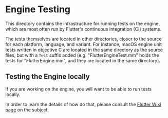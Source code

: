 # Engine Testing

This directory contains the infrastructure for running tests on the engine,
which are most often run by Flutter's continuous integration (CI) systems.

The tests themselves are located in other directories, closer to the source for
each platform, language, and variant. For instance, macOS engine unit tests
written in objective C are located in the same directory as the source files,
but with a `Test` suffix added (e.g. "FlutterEngineTest.mm" holds the tests for
"FlutterEngine.mm", and they are located in the same directory).

## Testing the Engine locally

If you are working on the engine, you will want to be able to run tests locally.

In order to learn the details of how do that, please consult the [Flutter Wiki
page](https://github.com/flutter/flutter/wiki/Testing-the-engine) on the
subject.
